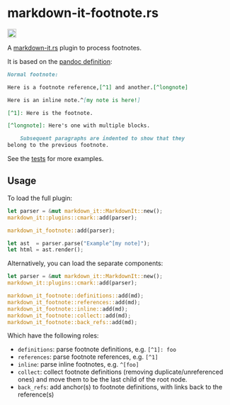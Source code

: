 # markdown-it-footnote.rs

[<img alt="crates.io" src="https://img.shields.io/crates/v/markdown-it-footnote.svg?style=for-the-badge&color=fc8d62&logo=rust" height="20">](https://crates.io/crates/markdown-it-footnote)

A [markdown-it.rs](https://crates.io/crates/markdown-it) plugin to process footnotes.

It is based on the [pandoc definition](http://johnmacfarlane.net/pandoc/README.html#footnotes):

```md
Normal footnote:

Here is a footnote reference,[^1] and another.[^longnote]

Here is an inline note.^[my note is here!]

[^1]: Here is the footnote.

[^longnote]: Here's one with multiple blocks.

    Subsequent paragraphs are indented to show that they
belong to the previous footnote.
```

See the [tests](tests/fixtures) for more examples.

## Usage

To load the full plugin:

```rust
let parser = &mut markdown_it::MarkdownIt::new();
markdown_it::plugins::cmark::add(parser);

markdown_it_footnote::add(parser);

let ast  = parser.parse("Example^[my note]");
let html = ast.render();
```

Alternatively, you can load the separate components:

```rust
let parser = &mut markdown_it::MarkdownIt::new();
markdown_it::plugins::cmark::add(parser);

markdown_it_footnote::definitions::add(md);
markdown_it_footnote::references::add(md);
markdown_it_footnote::inline::add(md);
markdown_it_footnote::collect::add(md);
markdown_it_footnote::back_refs::add(md);
```

Which have the following roles:

- `definitions`: parse footnote definitions, e.g. `[^1]: foo`
- `references`: parse footnote references, e.g. `[^1]`
- `inline`: parse inline footnotes, e.g. `^[foo]`
- `collect`: collect footnote definitions (removing duplicate/unreferenced ones) and move them to be the last child of the root node.
- `back_refs`: add anchor(s) to footnote definitions, with links back to the reference(s)
